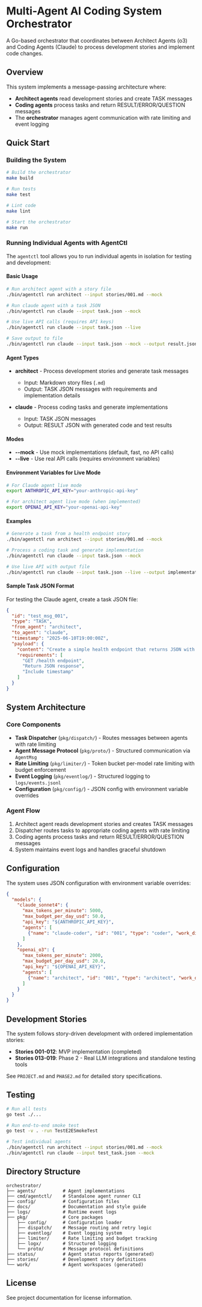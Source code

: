 # Multi-Agent AI Coding System Orchestrator

A Go-based orchestrator that coordinates between Architect Agents (o3) and Coding Agents (Claude) to process development stories and implement code changes.

## Overview

This system implements a message-passing architecture where:
- **Architect agents** read development stories and create TASK messages
- **Coding agents** process tasks and return RESULT/ERROR/QUESTION messages
- The **orchestrator** manages agent communication with rate limiting and event logging

## Quick Start

### Building the System

```bash
# Build the orchestrator
make build

# Run tests
make test

# Lint code
make lint

# Start the orchestrator
make run
```

### Running Individual Agents with AgentCtl

The `agentctl` tool allows you to run individual agents in isolation for testing and development:

#### Basic Usage

```bash
# Run architect agent with a story file
./bin/agentctl run architect --input stories/001.md --mock

# Run claude agent with a task JSON
./bin/agentctl run claude --input task.json --mock

# Use live API calls (requires API keys)
./bin/agentctl run claude --input task.json --live

# Save output to file
./bin/agentctl run claude --input task.json --mock --output result.json
```

#### Agent Types

- **architect** - Process development stories and generate task messages
  - Input: Markdown story files (`.md`)
  - Output: TASK JSON messages with requirements and implementation details

- **claude** - Process coding tasks and generate implementations
  - Input: TASK JSON messages
  - Output: RESULT JSON with generated code and test results

#### Modes

- **--mock** - Use mock implementations (default, fast, no API calls)
- **--live** - Use real API calls (requires environment variables)

#### Environment Variables for Live Mode

```bash
# For Claude agent live mode
export ANTHROPIC_API_KEY="your-anthropic-api-key"

# For architect agent live mode (when implemented)
export OPENAI_API_KEY="your-openai-api-key"
```

#### Examples

```bash
# Generate a task from a health endpoint story
./bin/agentctl run architect --input stories/001.md --mock

# Process a coding task and generate implementation
./bin/agentctl run claude --input task.json --mock

# Use live API with output file
./bin/agentctl run claude --input task.json --live --output implementation.json
```

#### Sample Task JSON Format

For testing the Claude agent, create a task JSON file:

```json
{
  "id": "test_msg_001",
  "type": "TASK", 
  "from_agent": "architect",
  "to_agent": "claude",
  "timestamp": "2025-06-10T19:00:00Z",
  "payload": {
    "content": "Create a simple health endpoint that returns JSON with status and timestamp",
    "requirements": [
      "GET /health endpoint",
      "Return JSON response",
      "Include timestamp"
    ]
  }
}
```

## System Architecture

### Core Components

- **Task Dispatcher** (`pkg/dispatch/`) - Routes messages between agents with rate limiting
- **Agent Message Protocol** (`pkg/proto/`) - Structured communication via `AgentMsg`
- **Rate Limiting** (`pkg/limiter/`) - Token bucket per-model rate limiting with budget enforcement
- **Event Logging** (`pkg/eventlog/`) - Structured logging to `logs/events.jsonl`
- **Configuration** (`pkg/config/`) - JSON config with environment variable overrides

### Agent Flow

1. Architect agent reads development stories and creates TASK messages
2. Dispatcher routes tasks to appropriate coding agents with rate limiting
3. Coding agents process tasks and return RESULT/ERROR/QUESTION messages
4. System maintains event logs and handles graceful shutdown

## Configuration

The system uses JSON configuration with environment variable overrides:

```json
{
  "models": {
    "claude_sonnet4": {
      "max_tokens_per_minute": 5000,
      "max_budget_per_day_usd": 50.0,
      "api_key": "${ANTHROPIC_API_KEY}",
      "agents": [
        {"name": "claude-coder", "id": "001", "type": "coder", "work_dir": "./work/claude"}
      ]
    },
    "openai_o3": {
      "max_tokens_per_minute": 2000,
      "max_budget_per_day_usd": 20.0, 
      "api_key": "${OPENAI_API_KEY}",
      "agents": [
        {"name": "architect", "id": "001", "type": "architect", "work_dir": "./work/architect"}
      ]
    }
  }
}
```

## Development Stories

The system follows story-driven development with ordered implementation stories:

- **Stories 001-012**: MVP implementation (completed)
- **Stories 013-019**: Phase 2 - Real LLM integrations and standalone testing tools

See `PROJECT.md` and `PHASE2.md` for detailed story specifications.

## Testing

```bash
# Run all tests
go test ./...

# Run end-to-end smoke test
go test -v . -run TestE2ESmokeTest

# Test individual agents
./bin/agentctl run architect --input stories/001.md --mock
./bin/agentctl run claude --input test_task.json --mock
```

## Directory Structure

```
orchestrator/
├── agents/          # Agent implementations
├── cmd/agentctl/    # Standalone agent runner CLI
├── config/          # Configuration files
├── docs/            # Documentation and style guide
├── logs/            # Runtime event logs
├── pkg/             # Core packages
│   ├── config/      # Configuration loader
│   ├── dispatch/    # Message routing and retry logic
│   ├── eventlog/    # Event logging system
│   ├── limiter/     # Rate limiting and budget tracking
│   ├── logx/        # Structured logging
│   └── proto/       # Message protocol definitions
├── status/          # Agent status reports (generated)
├── stories/         # Development story definitions
└── work/            # Agent workspaces (generated)
```

## License

See project documentation for license information.